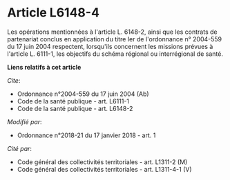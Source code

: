 # Article L6148-4

Les opérations mentionnées à l'article L. 6148-2, ainsi que les contrats de partenariat conclus en application du titre Ier
de l'ordonnance n° 2004-559 du 17 juin 2004 respectent, lorsqu'ils concernent les missions prévues à l'article L. 6111-1, les
objectifs du schéma régional ou interrégional de santé.

**Liens relatifs à cet article**

_Cite_:

  - Ordonnance n°2004-559 du 17 juin 2004 (Ab)
  - Code de la santé publique - art. L6111-1
  - Code de la santé publique - art. L6148-2

_Modifié par_:

  - Ordonnance n°2018-21 du 17 janvier 2018 - art. 1

_Cité par_:

  - Code général des collectivités territoriales - art. L1311-2 (M)
  - Code général des collectivités territoriales - art. L1311-4-1 (V)
